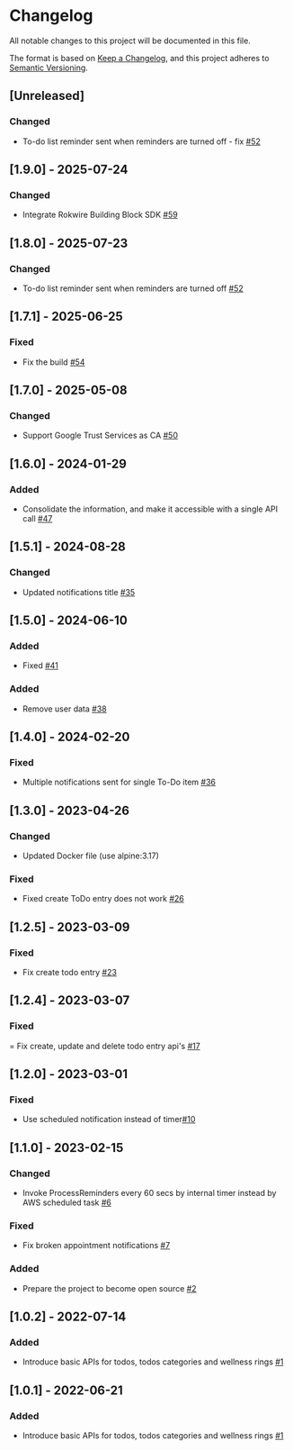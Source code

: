 # Changelog
All notable changes to this project will be documented in this file.

The format is based on [Keep a Changelog](https://keepachangelog.com/en/1.0.0/),
and this project adheres to [Semantic Versioning](https://semver.org/spec/v2.0.0.html).

## [Unreleased]
### Changed
- To-do list reminder sent when reminders are turned off - fix [#52](https://github.com/rokwire/wellness-building-block/issues/52)

## [1.9.0] - 2025-07-24
### Changed
- Integrate Rokwire Building Block SDK [#59](https://github.com/rokwire/wellness-building-block/issues/59)

## [1.8.0] - 2025-07-23
### Changed
- To-do list reminder sent when reminders are turned off [#52](https://github.com/rokwire/wellness-building-block/issues/52)

## [1.7.1] - 2025-06-25
### Fixed
- Fix the build [#54](https://github.com/rokwire/wellness-building-block/issues/54)

## [1.7.0] - 2025-05-08
### Changed
- Support Google Trust Services as CA [#50](https://github.com/rokwire/wellness-building-block/issues/50)

## [1.6.0] - 2024-01-29
### Added
- Consolidate the information, and make it accessible with a single API call [#47](https://github.com/rokwire/wellness-building-block/issues/47)
## [1.5.1] - 2024-08-28
### Changed
- Updated notifications title [#35](https://github.com/rokwire/wellness-building-block/issues/35)

## [1.5.0] - 2024-06-10
### Added
- Fixed [#41](https://github.com/rokwire/wellness-building-block/issues/41)
### Added
- Remove user data [#38](https://github.com/rokwire/wellness-building-block/issues/38)

## [1.4.0] - 2024-02-20
### Fixed
- Multiple notifications sent for single To-Do item [#36](https://github.com/rokwire/wellness-building-block/issues/36)

## [1.3.0] - 2023-04-26
### Changed
- Updated Docker file (use alpine:3.17) 
### Fixed
- Fixed create ToDo entry does not work [#26](https://github.com/rokwire/wellness-building-block/issues/26)

## [1.2.5] - 2023-03-09
### Fixed
- Fix create todo entry [#23](https://github.com/rokwire/wellness-building-block/issues/23)

## [1.2.4] - 2023-03-07
### Fixed
= Fix create, update and delete todo entry api's [#17](https://github.com/rokwire/wellness-building-block/issues/17)

## [1.2.0] - 2023-03-01
### Fixed
- Use scheduled notification instead of timer[#10](https://github.com/rokwire/wellness-building-block/issues/10)

## [1.1.0] - 2023-02-15
### Changed
- Invoke ProcessReminders every 60 secs by internal timer instead by AWS scheduled task [#6](https://github.com/rokwire/wellness-building-block/issues/6)

### Fixed
- Fix broken appointment notifications [#7](https://github.com/rokwire/wellness-building-block/issues/7)

### Added
- Prepare the project to become open source [#2](https://github.com/rokwire/wellness-building-block/issues/2)

## [1.0.2] - 2022-07-14
### Added
- Introduce basic APIs for todos, todos categories and wellness rings [#1](https://github.com/rokwire/wellness-building-block/issues/1)

## [1.0.1] - 2022-06-21
### Added
- Introduce basic APIs for todos, todos categories and wellness rings [#1](https://github.com/rokwire/wellness-building-block/issues/1)

